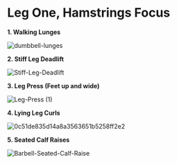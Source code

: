 # Leg One, Hamstrings Focus


**1. Walking Lunges**


![dumbbell-lunges](https://github.com/articulativeman/articulativeman.github.io/assets/139848332/1ce2ce23-eb09-4a55-8479-1f32d91284b8)




**2. Stiff Leg Deadlift**


![Stiff-Leg-Deadlift](https://github.com/articulativeman/articulativeman.github.io/assets/139848332/22bb0383-d734-4366-899e-2de815d77a1e)




**3. Leg Press (Feet up and wide)**


![Leg-Press (1)](https://github.com/articulativeman/articulativeman.github.io/assets/139848332/a20d9058-e172-4be0-a742-35e66d168630)




**4. Lying Leg Curls**


![0c51de835d14a8a3563651b5258ff2e2](https://github.com/articulativeman/articulativeman.github.io/assets/139848332/8ccfc2f3-2e18-490d-a78b-44d279458d93)



**5. Seated Calf Raises**


![Barbell-Seated-Calf-Raise](https://github.com/articulativeman/articulativeman.github.io/assets/139848332/538306a9-1744-4279-8bc1-9f96eb6bc97c)
